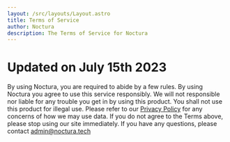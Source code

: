 ```yaml
---
layout: /src/layouts/Layout.astro
title: Terms of Service
author: Noctura
description: The Terms of Service for Noctura
---
```


<style>
    p, h1 {
        color: var(--font-color);
    }
    h1 {
        font-size: 2em;
    }
</style>

# Updated on July 15th 2023

By using Noctura, you are required to abide by a few rules. By using Noctura you agree to use this service responsibly. We will not responsible nor liable for any trouble you get in by using this product. You shall not use this product for illegal use. Please refer to our [Privacy Policy](privacy) for any concerns of how we may use data. If you do not agree to the Terms above, please stop using our site immediately. If you have any questions, please contact [admin@noctura.tech](mailto:admin@noctura.tech)